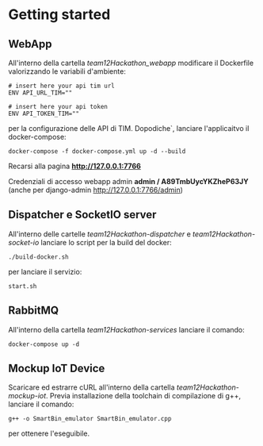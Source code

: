  # Getting started

## WebApp

All'interno della cartella *team12Hackathon_webapp* modificare il Dockerfile valorizzando le variabili d'ambiente:

    # insert here your api tim url
    ENV API_URL_TIM=""
    
    # insert here your api token
    ENV API_TOKEN_TIM=""

per la configurazione delle API di TIM.
Dopodiche`, lanciare l'applicaitvo il docker-compose:

    docker-compose -f docker-compose.yml up -d --build

Recarsi alla pagina **http://127.0.0.1:7766**

Credenziali di accesso webapp admin **admin / A89TmbUycYKZheP63JY** (anche per django-admin http://127.0.0.1:7766/admin)

## Dispatcher e SocketIO server

All'interno delle cartelle *team12Hackathon-dispatcher* e *team12Hackathon-socket-io* lanciare lo script per la build del docker:

    ./build-docker.sh
per lanciare il servizio:

    start.sh
    
## RabbitMQ

All'interno della cartella *team12Hackathon-services* lanciare il comando:

    docker-compose up -d
##  Mockup IoT Device

Scaricare ed estrarre cURL all'interno della cartella *team12Hackathon-mockup-iot*. Previa installazione della toolchain di compilazione di g++, lanciare il comando:

    g++ -o SmartBin_emulator SmartBin_emulator.cpp
per ottenere l'eseguibile.
